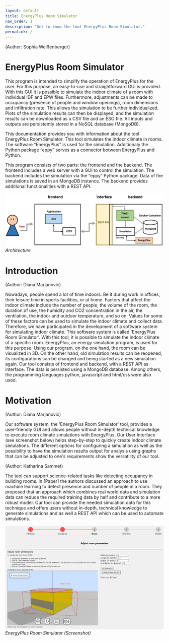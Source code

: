 ```yaml
---
layout: default
title: EnergyPlus Room Simulator
nav_order: 1
description: "Get to know the tool EnergyPlus Room Simulator."
permalink: /
---
```


(Author: Sophia Weißenberger) 
# EnergyPlus Room Simulator

This program is intended to simplify the operation of EnergyPlus for the user. For this purpose, an easy-to-use and straightforward GUI is provided. With this GUI it is possible to simulate the indoor climate of a room with individual IDF and EPW files. Furthermore, adjustments can be made to occupancy (presence of people and window openings), room dimensions and infiltration rate. This allows the simulation to be further individualized. Plots of the simulation results can then be displayed, and the simulation results can be downloaded as a CSV file and an ESO file. All inputs and outputs are persistently stored in a NoSQL database (MongoDB).

This documentation provides you with information about the tool EnergyPlus Room Simulator. This tool simulates the indoor climate in rooms. The software “EnergyPlus” is used for the simulation. Additionaly the Python package “eppy” serves as a connector between EnergyPlus and Python.

This program consists of two parts: the frontend and the backend. The frontend includes a web server with a GUI to control the simulation. The backend includes the simulation via the “eppy” Python package. Data of the simulations is saved in an MongoDB instance. The backend provides additional functionalities with a REST API.

![Architecture](images/Architecture.jpg)
*Architecture*


# Introduction
(Author: Diana Marjanovic) 

Nowadays, people spend a lot of time indoors. Be it during work in offices, their leisure time in sports facilities, or at home. Factors that affect the indoor climate include the number of people, the volume of the room, the duration of use, the humidity and CO2 concentration in the air, the ventilation, the indoor and outdoor temperature, and so on. Values for some of these factors can be used to simulate the indoor climate and collect data. Therefore, we have participated in the development of a software system for simulating indoor climate. This software system is called 'EnergyPlus Room Simulator'. With this tool, it is possible to simulate the indoor climate of a specific room. EnergyPlus, an energy simulation program, is used for this purpose. Using our program, on the one hand, the room can be visualized in 3D. On the other hand, old simulation results can be reopened, its configurations can be changed and being started as a new simulation again. Our tool consists of frontend and backend, with a REST API as interface. The data is persisted using a MongoDB database. Among others, the programming languages python, javascript and html/css were also used.

# Motivation
(Author: Diana Marjanovic) 

Our software system, the 'EnergyPlus Room Simulator' tool, provides a user-friendly GUI and allows people without in-depth technical knowledge to execute room climate simulations with EnergyPlus. Our User Interface (see screenshot below) helps step-by-step to quickly create indoor climate simulations. The different options for configuring a simulation as well as the possibility to have the simulation results output for analysis using graphs that can be adjusted to one's requirements show the versatility of our tool.

(Author: Katharina Sammet)

The tool can support science-related tasks like detecting occupancy in building rooms. In [Paper] the authors discussed an approach to use machine learning to detect presence and number of people in a room. They proposed that an approach which combines real world data and simulation data can reduce the required training data by half and contribute to a more robust model. Our tool can provide the needed simulation data for this technique and offers users without in-depth, technical knowledge to generate simulations and as well a REST API which can be used to automate simulations. 

![Screenshot](images/Room.jpg)
*EnergyPlus Room Simulator (Screenshot)*
